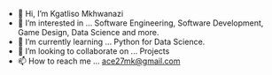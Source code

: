 - 👋 Hi, I’m Kgatliso Mkhwanazi
- 👀 I’m interested in ... Software Engineering, Software Development, Game Design, Data Science and more.
- 🌱 I’m currently learning ... Python for Data Science.
- 💞️ I’m looking to collaborate on ... Projects
- 📫 How to reach me ... ace27mk@gmail.com

<!---
Emkay27/Emkay27 is a ✨ special ✨ repository because its `README.md` (this file) appears on your GitHub profile.
You can click the Preview link to take a look at your changes.
--->
